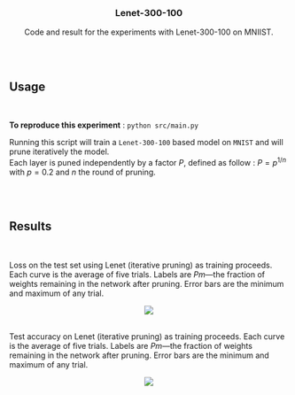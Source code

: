 <br />
<div align="center">

  <h3 align="center">Lenet-300-100</h3>

  <p align="center">
    Code and result for the experiments with Lenet-300-100 on MNIIST.
    <br />
  </p>
</div>

<br/>
<br/>


## Usage

<br/>

**To reproduce this experiment** : `python src/main.py`

Running this script will train a `Lenet-300-100` based model on `MNIST` and will prune iteratively the model.\
Each layer is puned independently by a factor $P$, defined as follow : $P=p^{1/n}$ with $p=0.2$ and $n$ the round of pruning.

<br/>
<br/>

## Results

<br />

Loss on the test set using Lenet (iterative pruning) as training proceeds. Each curve is the average of five trials. Labels are $Pm$—the fraction of weights remaining in the network after pruning. Error bars are the minimum and maximum of any trial.
<div align="center">
  <img src="./images/accuracies.png"/>
</div>

<br />

Test accuracy on Lenet (iterative pruning) as training proceeds. Each curve is the average of five trials. Labels are $Pm$—the fraction of weights remaining in the network after pruning. Error bars are the minimum and maximum of any trial.
<div align="center">
  <img src="./images/losses.png"/>
</div>